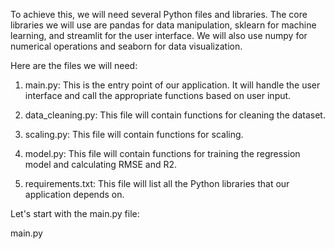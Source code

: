 To achieve this, we will need several Python files and libraries. The core libraries we will use are pandas for data manipulation, sklearn for machine learning, and streamlit for the user interface. We will also use numpy for numerical operations and seaborn for data visualization.

Here are the files we will need:

1. main.py: This is the entry point of our application. It will handle the user interface and call the appropriate functions based on user input.

2. data_cleaning.py: This file will contain functions for cleaning the dataset.

3. scaling.py: This file will contain functions for scaling.

4. model.py: This file will contain functions for training the regression model and calculating RMSE and R2.

5. requirements.txt: This file will list all the Python libraries that our application depends on.

Let's start with the main.py file:

main.py
